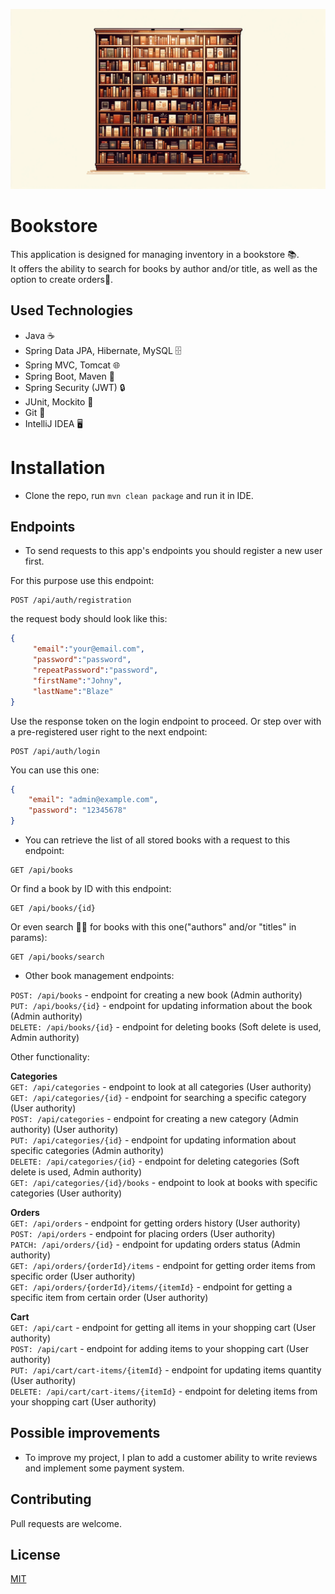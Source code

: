 ![](images/readme_title_image.png)
# Bookstore

This application is designed for managing inventory in a bookstore 📚.  
It offers the ability to search for books by author and/or title, as well as the option to create orders🛒.

## Used Technologies
- Java ☕
- Spring Data JPA, Hibernate, MySQL 🗄️
- Spring MVC, Tomcat 🌐
- Spring Boot, Maven 🚀
- Spring Security (JWT) 🔒
- JUnit, Mockito 🧪
- Git 🔄
- IntelliJ IDEA 🖥️

# Installation
- Clone the repo, run `mvn clean package` and run it in IDE.
## Endpoints
- To send requests to this app's endpoints you should register a new user first.

For this purpose use this endpoint:
```code
POST /api/auth/registration
```
the request body should look like this:
```JSON
{
     "email":"your@email.com",
     "password":"password",
     "repeatPassword":"password",
     "firstName":"Johny",
     "lastName":"Blaze"
}
```
Use the response token on the login endpoint to proceed.
Or step over with a pre-registered user right to the next endpoint:

```code
POST /api/auth/login
```
You can use this one:
```JSON
{
    "email": "admin@example.com",
    "password": "12345678"
}
```
- You can retrieve the list of all stored books with a request to this endpoint:

```code
GET /api/books
```
Or find a book by ID with this endpoint:
```code
GET /api/books/{id}
```
Or even search 🕵️‍♂️ for books with this one("authors" and/or "titles" in params):
```code
GET /api/books/search
```
- Other book management endpoints:

`POST: /api/books` - endpoint for creating a new book (Admin authority)  
`PUT: /api/books/{id}` - endpoint for updating information about the book (Admin authority)  
`DELETE: /api/books/{id}` - endpoint for deleting books (Soft delete is used, Admin authority)

Other functionality:

**Categories**  
`GET: /api/categories` - endpoint to look at all categories (User authority)   
`GET: /api/categories/{id}` - endpoint for searching a specific category (User authority)  
`POST: /api/categories` - endpoint for creating a new category (Admin authority) (User authority)  
`PUT: /api/categories/{id}` - endpoint for updating information about specific categories (Admin authority)  
`DELETE: /api/categories/{id}` - endpoint for deleting categories (Soft delete is used, Admin authority)  
`GET: /api/categories/{id}/books` - endpoint to look at books with specific categories (User authority)

**Orders**  
`GET: /api/orders` - endpoint for getting orders history (User authority)  
`POST: /api/orders` - endpoint for placing orders (User authority)  
`PATCH: /api/orders/{id}` - endpoint for updating orders status (Admin authority)  
`GET: /api/orders/{orderId}/items` - endpoint for getting order items from specific order (User authority)  
`GET: /api/orders/{orderId}/items/{itemId}` - endpoint for getting a specific item from certain order (User authority)

**Cart**  
`GET: /api/cart` - endpoint for getting all items in your shopping cart (User authority)  
`POST: /api/cart` - endpoint for adding items to your shopping cart (User authority)  
`PUT: /api/cart/cart-items/{itemId}` - endpoint for updating items quantity (User authority)  
`DELETE: /api/cart/cart-items/{itemId}` - endpoint for deleting items from your shopping cart (User authority)
## Possible improvements
- To improve my project, I plan to add a customer ability to write reviews and implement some payment system.

## Contributing

Pull requests are welcome.

## License

[MIT](https://choosealicense.com/licenses/mit/)